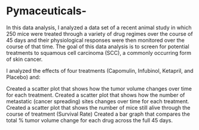 # Pymaceuticals-

In this data analysis, I analyzed a data set of a recent animal study in which 250 mice were treated through a variety of drug regimes over the course of 45 days and their physiological responses were then monitored over the course of that time. The goal of this data analysis is to screen for potential treatments to squamous cell carcinoma (SCC), a commonly occurring form of skin cancer. 

I analyzed the effects of four treatments (Capomulin, Infubinol, Ketapril, and Placebo) and: 

Created a scatter plot that shows how the tumor volume changes over time for each treatment.
Created a scatter plot that shows how the number of metastatic (cancer spreading) sites changes over time for each treatment.
Created a scatter plot that shows the number of mice still alive through the course of treatment (Survival Rate)
Created a bar graph that compares the total % tumor volume change for each drug across the full 45 days.
